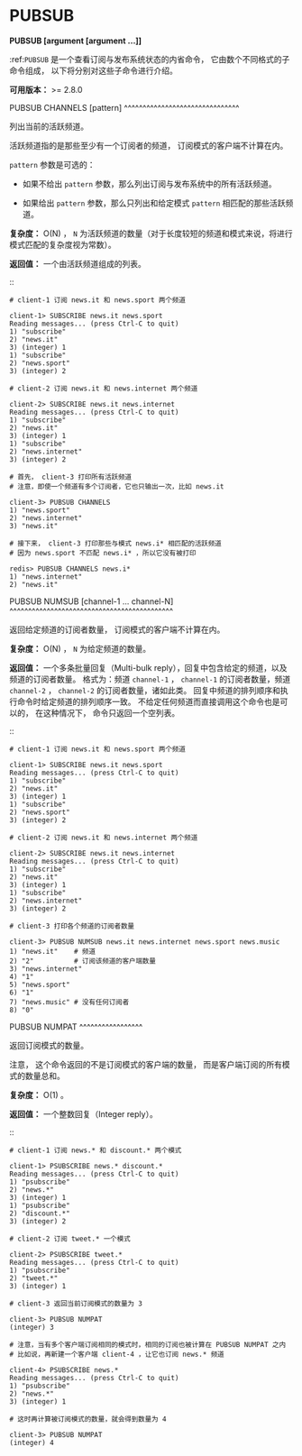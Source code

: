 # PUBSUB


**PUBSUB <subcommand> [argument [argument ...]]**

:ref:`PUBSUB` 是一个查看订阅与发布系统状态的内省命令，
它由数个不同格式的子命令组成，
以下将分别对这些子命令进行介绍。

**可用版本：** >= 2.8.0


PUBSUB CHANNELS [pattern]
^^^^^^^^^^^^^^^^^^^^^^^^^^^^^^^

列出当前的活跃频道。

活跃频道指的是那些至少有一个订阅者的频道，
订阅模式的客户端不计算在内。

``pattern`` 参数是可选的：

- 如果不给出 ``pattern`` 参数，那么列出订阅与发布系统中的所有活跃频道。

- 如果给出 ``pattern`` 参数，那么只列出和给定模式 ``pattern`` 相匹配的那些活跃频道。

**复杂度：** O(N) ， ``N`` 为活跃频道的数量（对于长度较短的频道和模式来说，将进行模式匹配的复杂度视为常数）。

**返回值：** 一个由活跃频道组成的列表。

::

    # client-1 订阅 news.it 和 news.sport 两个频道

    client-1> SUBSCRIBE news.it news.sport 
    Reading messages... (press Ctrl-C to quit)
    1) "subscribe"
    2) "news.it"
    3) (integer) 1
    1) "subscribe"
    2) "news.sport"
    3) (integer) 2

    # client-2 订阅 news.it 和 news.internet 两个频道

    client-2> SUBSCRIBE news.it news.internet
    Reading messages... (press Ctrl-C to quit)
    1) "subscribe"
    2) "news.it"
    3) (integer) 1
    1) "subscribe"
    2) "news.internet"
    3) (integer) 2

    # 首先， client-3 打印所有活跃频道
    # 注意，即使一个频道有多个订阅者，它也只输出一次，比如 news.it

    client-3> PUBSUB CHANNELS
    1) "news.sport"
    2) "news.internet"
    3) "news.it"

    # 接下来， client-3 打印那些与模式 news.i* 相匹配的活跃频道
    # 因为 news.sport 不匹配 news.i* ，所以它没有被打印

    redis> PUBSUB CHANNELS news.i*
    1) "news.internet"
    2) "news.it"


PUBSUB NUMSUB [channel-1 ... channel-N]
^^^^^^^^^^^^^^^^^^^^^^^^^^^^^^^^^^^^^^^^^^^^

返回给定频道的订阅者数量，
订阅模式的客户端不计算在内。

**复杂度：** O(N) ， ``N`` 为给定频道的数量。

**返回值：**
一个多条批量回复（Multi-bulk reply），回复中包含给定的频道，以及频道的订阅者数量。
格式为：频道 ``channel-1`` ， ``channel-1`` 的订阅者数量，频道 ``channel-2`` ， ``channel-2`` 的订阅者数量，诸如此类。
回复中频道的排列顺序和执行命令时给定频道的排列顺序一致。
不给定任何频道而直接调用这个命令也是可以的，
在这种情况下，
命令只返回一个空列表。

::

    # client-1 订阅 news.it 和 news.sport 两个频道

    client-1> SUBSCRIBE news.it news.sport 
    Reading messages... (press Ctrl-C to quit)
    1) "subscribe"
    2) "news.it"
    3) (integer) 1
    1) "subscribe"
    2) "news.sport"
    3) (integer) 2

    # client-2 订阅 news.it 和 news.internet 两个频道

    client-2> SUBSCRIBE news.it news.internet
    Reading messages... (press Ctrl-C to quit)
    1) "subscribe"
    2) "news.it"
    3) (integer) 1
    1) "subscribe"
    2) "news.internet"
    3) (integer) 2

    # client-3 打印各个频道的订阅者数量

    client-3> PUBSUB NUMSUB news.it news.internet news.sport news.music
    1) "news.it"    # 频道
    2) "2"          # 订阅该频道的客户端数量
    3) "news.internet"
    4) "1"
    5) "news.sport"
    6) "1"
    7) "news.music" # 没有任何订阅者
    8) "0"
    

PUBSUB NUMPAT
^^^^^^^^^^^^^^^^^

返回订阅模式的数量。

注意，
这个命令返回的不是订阅模式的客户端的数量，
而是客户端订阅的所有模式的数量总和。

**复杂度：** O(1) 。

**返回值：** 一个整数回复（Integer reply）。

::

    # client-1 订阅 news.* 和 discount.* 两个模式

    client-1> PSUBSCRIBE news.* discount.*
    Reading messages... (press Ctrl-C to quit)
    1) "psubscribe"
    2) "news.*"
    3) (integer) 1
    1) "psubscribe"
    2) "discount.*"
    3) (integer) 2

    # client-2 订阅 tweet.* 一个模式

    client-2> PSUBSCRIBE tweet.*
    Reading messages... (press Ctrl-C to quit)
    1) "psubscribe"
    2) "tweet.*"
    3) (integer) 1

    # client-3 返回当前订阅模式的数量为 3

    client-3> PUBSUB NUMPAT
    (integer) 3

    # 注意，当有多个客户端订阅相同的模式时，相同的订阅也被计算在 PUBSUB NUMPAT 之内
    # 比如说，再新建一个客户端 client-4 ，让它也订阅 news.* 频道

    client-4> PSUBSCRIBE news.*
    Reading messages... (press Ctrl-C to quit)
    1) "psubscribe"
    2) "news.*"
    3) (integer) 1

    # 这时再计算被订阅模式的数量，就会得到数量为 4

    client-3> PUBSUB NUMPAT
    (integer) 4
